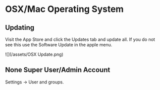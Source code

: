 # OSX/Mac Operating System

## Updating

Visit the App Store and click the Updates tab and update all. If you do not see this use the Software Update in the apple menu.

![](/assets/OSX Update.png)

## None Super User/Admin Account

Settings -&gt; User and groups.

